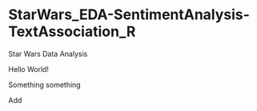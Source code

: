 # StarWars_EDA-SentimentAnalysis-TextAssociation_R
Star Wars Data Analysis 

Hello World!

Something something

Add
